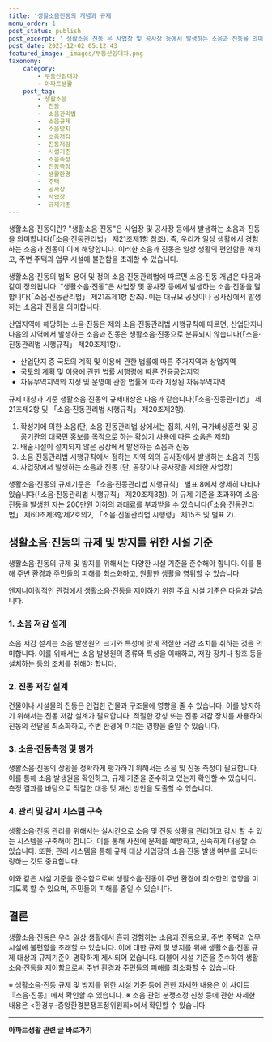 ```yaml
---
title: '생활소음진동의 개념과 규제'
menu_order: 1
post_status: publish
post_excerpt: ' 생활소음 진동 은 사업장 및 공사장 등에서 발생하는 소음과 진동을 의미합니다  소음 진동관리법  제21조제1항 참조 . 즉, 우리가 일상 생활에서 경험하는 소음과 진동이 이에 해당합니다. 이러한 소음과 진동은 일상 생활의 편안함을 해치고, 주변 주택과 업무 시설에 불편함을 초래할 수 있습니다.'
post_date: 2023-12-02 05:12:43
featured_image: _images/부동산임대차.png
taxonomy:
    category:
        - 부동산임대차
        - 아파트생활
    post_tag:
        - 생활소음
        -  진동
        -  소음관리법
        -  소음규제
        -  소음방지
        -  소음저감
        -  진동저감
        -  시설기준
        -  소음측정
        -  진동측정
        -  생활환경
        -  주택
        -  공사장
        -  사업장
        -  규제기준
---
```



생활소음·진동이란?
"생활소음·진동"은 사업장 및 공사장 등에서 발생하는 소음과 진동을 의미합니다(「소음·진동관리법」 제21조제1항 참조). 즉, 우리가 일상 생활에서 경험하는 소음과 진동이 이에 해당합니다. 이러한 소음과 진동은 일상 생활의 편안함을 해치고, 주변 주택과 업무 시설에 불편함을 초래할 수 있습니다.

생활소음·진동의 법적 용어 및 정의
소음·진동관리법에 따르면 소음·진동 개념은 다음과 같이 정의됩니다. "생활소음·진동"은 사업장 및 공사장 등에서 발생하는 소음·진동을 말합니다(「소음·진동관리법」 제21조제1항 참조). 이는 대규모 공장이나 공사장에서 발생하는 소음과 진동을 의미합니다.

산업지역에 해당하는 소음·진동은 제외
소음·진동관리법 시행규칙에 따르면, 산업단지나 다음의 지역에서 발생하는 소음과 진동은 생활소음·진동으로 분류되지 않습니다(「소음·진동관리법 시행규칙」 제20조제1항).
- 산업단지 중 국토의 계획 및 이용에 관한 법률에 따른 주거지역과 상업지역
- 국토의 계획 및 이용에 관한 법률 시행령에 따른 전용공업지역
- 자유무역지역의 지정 및 운영에 관한 법률에 따라 지정된 자유무역지역

규제 대상과 기준
생활소음·진동의 규제대상은 다음과 같습니다(「소음·진동관리법」 제21조제2항 및 「소음·진동관리법 시행규칙」 제20조제2항).
1. 확성기에 의한 소음(단, 소음·진동관리법 상에서는 집회, 시위, 국가비상훈련 및 공공기관의 대국민 홍보를 목적으로 하는 확성기 사용에 따른 소음은 제외)
2. 배출시설이 설치되지 않은 공장에서 발생하는 소음과 진동
3. 소음·진동관리법 시행규칙에서 정하는 지역 외의 공사장에서 발생하는 소음과 진동
4. 사업장에서 발생하는 소음과 진동 (단, 공장이나 공사장을 제외한 사업장)

생활소음·진동의 규제기준은 「소음·진동관리법 시행규칙」 별표 8에서 상세히 나타나 있습니다(「소음·진동관리법 시행규칙」 제20조제3항). 이 규제 기준을 초과하여 소음·진동을 발생한 자는 200만원 이하의 과태료를 부과받을 수 있습니다(「소음·진동관리법」 제60조제3항제2호의2, 「소음·진동관리법 시행령」 제15조 및 별표 2).

## 생활소음·진동의 규제 및 방지를 위한 시설 기준
생활소음·진동의 규제 및 방지를 위해서는 다양한 시설 기준을 준수해야 합니다. 이를 통해 주변 환경과 주민들의 피해를 최소화하고, 원활한 생활을 영위할 수 있습니다. 

엔지니어링적인 관점에서 생활소음·진동을 제어하기 위한 주요 시설 기준은 다음과 같습니다.

### 1. 소음 저감 설계
소음 저감 설계는 소음 발생원의 크기와 특성에 맞게 적절한 저감 조치를 취하는 것을 의미합니다. 이를 위해서는 소음 발생원의 종류와 특성을 이해하고, 저감 장치나 창호 등을 설치하는 등의 조치를 취해야 합니다.

### 2. 진동 저감 설계
건물이나 시설물의 진동은 인접한 건물과 구조물에 영향을 줄 수 있습니다. 이를 방지하기 위해서는 진동 저감 설계가 필요합니다. 적절한 강성 또는 진동 저감 장치를 사용하여 진동의 전달을 최소화하고, 주변 환경에 미치는 영향을 줄일 수 있습니다.

### 3. 소음·진동측정 및 평가
생활소음·진동의 상황을 정확하게 평가하기 위해서는 소음 및 진동 측정이 필요합니다. 이를 통해 소음 발생원을 확인하고, 규제 기준을 준수하고 있는지 확인할 수 있습니다. 측정 결과를 바탕으로 적절한 대응 및 개선 방안을 도출할 수 있습니다.

### 4. 관리 및 감시 시스템 구축
생활소음·진동 관리를 위해서는 실시간으로 소음 및 진동 상황을 관리하고 감시 할 수 있는 시스템을 구축해야 합니다. 이를 통해 사전에 문제를 예방하고, 신속하게 대응할 수 있습니다. 또한, 관리 시스템을 통해 규제 대상 사업장의 소음·진동 발생 여부를 모니터링하는 것도 중요합니다.

이와 같은 시설 기준을 준수함으로써 생활소음·진동이 주변 환경에 최소한의 영향을 미치도록 할 수 있으며, 주민들의 피해를 줄일 수 있습니다.

## 결론
생활소음·진동은 우리 일상 생활에서 흔히 경험하는 소음과 진동으로, 주변 주택과 업무 시설에 불편함을 초래할 수 있습니다. 이에 대한 규제 및 방지를 위해 생활소음·진동 규제 대상과 규제기준이 명확하게 제시되어 있습니다. 더불어 시설 기준을 준수하여 생활소음·진동을 제어함으로써 주변 환경과 주민들의 피해를 최소화할 수 있습니다.

※ 생활소음·진동 규제 및 방지를 위한 시설 기준 등에 관한 자세한 내용은 이 사이트 『소음·진동』에서 확인할 수 있습니다.
※ 소음 관련 분쟁조정 신청 등에 관한 자세한 내용은 <환경부-중앙환경분쟁조정위원회>에서 확인할 수 있습니다.
<!-- wp:separator -->
<hr class="wp-block-separator has-alpha-channel-opacity"/>
<!-- /wp:separator -->

<!-- wp:group {"backgroundColor":"base","layout":{"type":"constrained"}} -->
<div class="wp-block-group has-base-background-color has-background"><!-- wp:paragraph {"align":"center","fontSize":"medium"} -->
<p class="has-text-align-center has-large-font-size"><strong>아파트생활 관련 글 바로가기</strong></p>
<!-- /wp:paragraph -->


<!-- wp:latest-posts
{"categories":[{"id":28012,"count":19,"description":"","link":"https://uknowlaw.com/category/%ec%95%84%ed%8c%8c%ed%8a%b8%ec%83%9d%ed%99%9c/","name":"아파트생활","slug":"아파트생활","taxonomy":"category","parent":0,"meta":[],"_links":{"self":[{"href":"https://uknowlaw.com/wp-json/wp/v2/categories/28012"}],"collection":[{"href":"https://uknowlaw.com/wp-json/wp/v2/categories"}],"about":[{"href":"https://uknowlaw.com/wp-json/wp/v2/taxonomies/category"}],"wp:post_type":[{"href":"https://uknowlaw.com/wp-json/wp/v2/posts?categories=28012"}],"curies":[{"name":"wp","href":"https://api.w.org/{rel}","templated":true}]}}],"postsToShow":100,"excerptLength":28,"postLayout":"grid","columns":2,"featuredImageAlign":"left","featuredImageSizeSlug":"large","fontSize":"small"} /--></div>
<!-- /wp:group -->